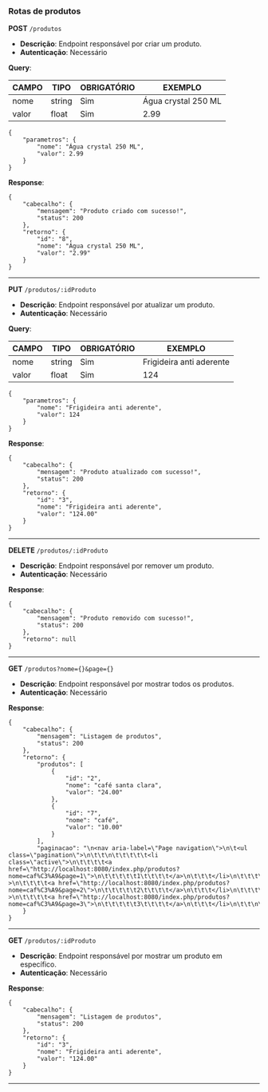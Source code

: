 ### Rotas de produtos

**POST** `/produtos`

- **Descrição**: Endpoint responsável por criar um produto.
- **Autenticação**: Necessário

**Query**:

| CAMPO        | TIPO   | OBRIGATÓRIO   | EXEMPLO                 |
| ------------ | ------ | ------------- | ----------------------- |
| nome         | string | Sim           | Água crystal 250 ML     |
| valor        | float  | Sim           | 2.99                    |

```
{
    "parametros": {
        "nome": "Água crystal 250 ML",
        "valor": 2.99
    }
}
```

**Response**:

```
{
    "cabecalho": {
        "mensagem": "Produto criado com sucesso!",
        "status": 200
    },
    "retorno": {
        "id": "8",
        "nome": "Água crystal 250 ML",
        "valor": "2.99"
    }
}
```

---

**PUT** `/produtos/:idProduto`

- **Descrição**: Endpoint responsável por atualizar um produto.
- **Autenticação**: Necessário

**Query**:

| CAMPO        | TIPO   | OBRIGATÓRIO   | EXEMPLO                  |
| ------------ | ------ | ------------- | ------------------------ |
| nome         | string | Sim           | Frigideira anti aderente |
| valor        | float  | Sim           | 124                      |

```
{
    "parametros": {
        "nome": "Frigideira anti aderente",
        "valor": 124
    }
}
```

**Response**:

```
{
    "cabecalho": {
        "mensagem": "Produto atualizado com sucesso!",
        "status": 200
    },
    "retorno": {
        "id": "3",
        "nome": "Frigideira anti aderente",
        "valor": "124.00"
    }
}
```

---

**DELETE** `/produtos/:idProduto`

- **Descrição**: Endpoint responsável por remover um produto.
- **Autenticação**: Necessário

**Response**:

```
{
    "cabecalho": {
        "mensagem": "Produto removido com sucesso!",
        "status": 200
    },
    "retorno": null
}
```

---

**GET** `/produtos?nome={}&page={}`

- **Descrição**: Endpoint responsável por mostrar todos os produtos.
- **Autenticação**: Necessário

**Response**:

```
{
    "cabecalho": {
        "mensagem": "Listagem de produtos",
        "status": 200
    },
    "retorno": {
        "produtos": [
            {
                "id": "2",
                "nome": "café santa clara",
                "valor": "24.00"
            },
            {
                "id": "7",
                "nome": "café",
                "valor": "10.00"
            }
        ],
        "paginacao": "\n<nav aria-label=\"Page navigation\">\n\t<ul class=\"pagination\">\n\t\t\n\t\t\t\t\t<li class=\"active\">\n\t\t\t\t<a href=\"http://localhost:8080/index.php/produtos?nome=caf%C3%A9&page=1\">\n\t\t\t\t\t1\t\t\t\t</a>\n\t\t\t</li>\n\t\t\t\t\t<li >\n\t\t\t\t<a href=\"http://localhost:8080/index.php/produtos?nome=caf%C3%A9&page=2\">\n\t\t\t\t\t2\t\t\t\t</a>\n\t\t\t</li>\n\t\t\t\t\t<li >\n\t\t\t\t<a href=\"http://localhost:8080/index.php/produtos?nome=caf%C3%A9&page=3\">\n\t\t\t\t\t3\t\t\t\t</a>\n\t\t\t</li>\n\t\t\n\t\t\t</ul>\n</nav>\n"
    }
}

```

---

**GET** `/produtos/:idProduto`

- **Descrição**: Endpoint responsável por mostrar um produto em específico.
- **Autenticação**: Necessário

**Response**:

```
{
    "cabecalho": {
        "mensagem": "Listagem de produtos",
        "status": 200
    },
    "retorno": {
        "id": "3",
        "nome": "Frigideira anti aderente",
        "valor": "124.00"
    }
}

```

---
